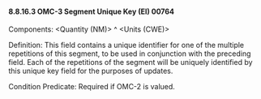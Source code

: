 #### 8.8.16.3 OMC-3 Segment Unique Key (EI) 00764

Components: &lt;Quantity (NM)> ^ &lt;Units (CWE)>

Definition: This field contains a unique identifier for one of the multiple repetitions of this segment, to be used in conjunction with the preceding field. Each of the repetitions of the segment will be uniquely identified by this unique key field for the purposes of updates.

Condition Predicate: Required if OMC-2 is valued.
